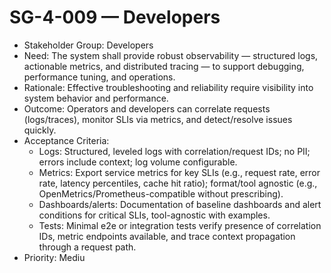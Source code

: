 # SG-4-009 — Developers

- Stakeholder Group: Developers
- Need: The system shall provide robust observability — structured logs, actionable metrics, and distributed tracing — to support debugging, performance tuning, and operations.
- Rationale: Effective troubleshooting and reliability require visibility into system behavior and performance.
- Outcome: Operators and developers can correlate requests (logs/traces), monitor SLIs via metrics, and detect/resolve issues quickly.
- Acceptance Criteria:
  - Logs: Structured, leveled logs with correlation/request IDs; no PII; errors include context; log volume configurable.
  - Metrics: Export service metrics for key SLIs (e.g., request rate, error rate, latency percentiles, cache hit ratio); format/tool agnostic (e.g., OpenMetrics/Prometheus-compatible without prescribing).
  - Dashboards/alerts: Documentation of baseline dashboards and alert conditions for critical SLIs, tool-agnostic with examples.
  - Tests: Minimal e2e or integration tests verify presence of correlation IDs, metric endpoints available, and trace context propagation through a request path.
- Priority: Mediu